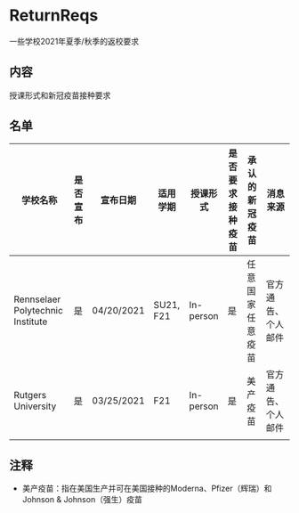 # ReturnReqs
一些学校2021年夏季/秋季的返校要求
## 内容
授课形式和新冠疫苗接种要求
## 名单
| 学校名称                          | 是否宣布 | 宣布日期    | 适用学期   | 授课形式   | 是否要求接种疫苗  | 承认的新冠疫苗    | 消息来源         |
|----------------------------------|----------|------------|-----------|-----------|------------------|------------------|----------------------|
| Rennselaer Polytechnic Institute | 是       | 04/20/2021 | SU21, F21 | In-person | 是               | 任意国家任意疫苗   | 官方通告、个人邮件 |
| Rutgers University               | 是       | 03/25/2021 | F21       | In-person | 是               | 美产疫苗          | 官方通告、个人邮件 |
|                                  |          |            |           |           |                  |                  |               |
## 注释
* 美产疫苗：指在美国生产并可在美国接种的Moderna、Pfizer（辉瑞）和Johnson & Johnson（强生）疫苗
